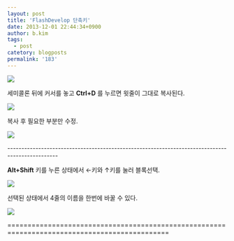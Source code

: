 ```yaml
---
layout: post
title: 'FlashDevelop 단축키'
date: 2013-12-01 22:44:34+0900
author: b.kim
tags:
  - post
catetory: blogposts
permalink: '183'
---
```



  

  

  

![](https://raw.githubusercontent.com/tibyte/blog-res/master/legacy/183/0.png)

세미콜론 뒤에 커서를 놓고 **Ctrl+D** 를 누르면 윗줄이 그대로 복사된다.

  

![](https://raw.githubusercontent.com/tibyte/blog-res/master/legacy/183/1.png)

  

  

복사 후 필요한 부분만 수정.

![](https://raw.githubusercontent.com/tibyte/blog-res/master/legacy/183/2.png)

  

  

  

  

\------------------------------------------------------------------------------------------------

  

  

  

 **Alt+Shift** 키를 누른 상태에서 ←키와 ↑키를 눌러 블록선택.

  

![](https://raw.githubusercontent.com/tibyte/blog-res/master/legacy/183/3.png)

  

  

  

선택된 상태에서 4줄의 이름을 한번에 바꿀 수 있다.

  

![](https://raw.githubusercontent.com/tibyte/blog-res/master/legacy/183/4.png)

  

  

  

  

  

  

  

  

==============================================================================================

  

  



